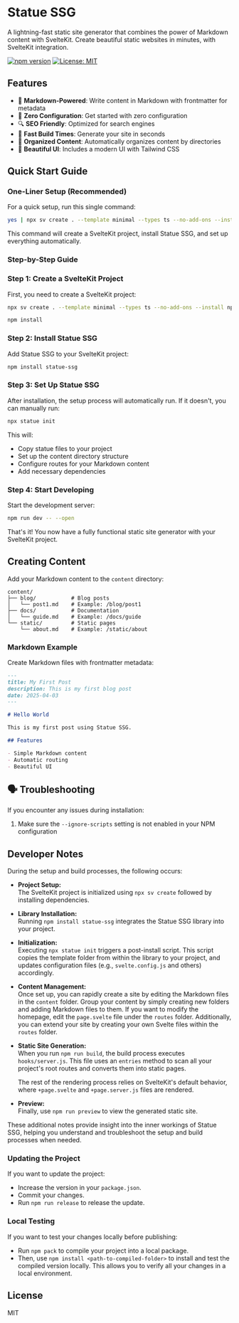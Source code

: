 # Statue SSG

A lightning-fast static site generator that combines the power of Markdown content with SvelteKit. Create beautiful static websites in minutes, with SvelteKit integration.

[![npm version](https://img.shields.io/npm/v/statue-ssg.svg)](https://www.npmjs.com/package/statue-ssg)
[![License: MIT](https://img.shields.io/badge/License-MIT-blue.svg)](https://opensource.org/licenses/MIT)

## Features

- 📝 **Markdown-Powered**: Write content in Markdown with frontmatter for metadata
- 🚀 **Zero Configuration**: Get started with zero configuration
- 🔍 **SEO Friendly**: Optimized for search engines
- 🔄 **Fast Build Times**: Generate your site in seconds
- 📂 **Organized Content**: Automatically organizes content by directories
- 🎨 **Beautiful UI**: Includes a modern UI with Tailwind CSS

## Quick Start Guide

### One-Liner Setup (Recommended)

For a quick setup, run this single command:

```bash
yes | npx sv create . --template minimal --types ts --no-add-ons --install npm && npm install statue-ssg && npx statue init
```

This command will create a SvelteKit project, install Statue SSG, and set up everything automatically.

### Step-by-Step Guide

### Step 1: Create a SvelteKit Project

First, you need to create a SvelteKit project:

```bash
npx sv create . --template minimal --types ts --no-add-ons --install npm

npm install
```

### Step 2: Install Statue SSG

Add Statue SSG to your SvelteKit project:

```bash
npm install statue-ssg
```

### Step 3: Set Up Statue SSG

After installation, the setup process will automatically run. If it doesn't, you can manually run:

```bash
npx statue init
```

This will:
- Copy statue files to your project
- Set up the content directory structure
- Configure routes for your Markdown content
- Add necessary dependencies

### Step 4: Start Developing

Start the development server:

```bash
npm run dev -- --open
```

That's it! You now have a fully functional static site generator with your SvelteKit project.

## Creating Content

Add your Markdown content to the `content` directory:

```
content/
├── blog/           # Blog posts
│   └── post1.md    # Example: /blog/post1
├── docs/           # Documentation
│   └── guide.md    # Example: /docs/guide
└── static/         # Static pages
    └── about.md    # Example: /static/about
```

### Markdown Example

Create Markdown files with frontmatter metadata:

```markdown
---
title: My First Post
description: This is my first blog post
date: 2025-04-03
---

# Hello World

This is my first post using Statue SSG.

## Features

- Simple Markdown content
- Automatic routing
- Beautiful UI
```

## 🗣️ Troubleshooting

If you encounter any issues during installation:

1. Make sure the `--ignore-scripts` setting is not enabled in your NPM configuration

## Developer Notes

During the setup and build processes, the following occurs:

- **Project Setup:**  
  The SvelteKit project is initialized using `npx sv create` followed by installing dependencies.

- **Library Installation:**  
  Running `npm install statue-ssg` integrates the Statue SSG library into your project.

- **Initialization:**  
  Executing `npx statue init` triggers a post-install script. This script copies the template folder from within the library to your project, and updates configuration files (e.g., `svelte.config.js` and others) accordingly.

- **Content Management:**  
  Once set up, you can rapidly create a site by editing the Markdown files in the `content` folder. Group your content by simply creating new folders and adding Markdown files to them. If you want to modify the homepage, edit the `page.svelte` file under the `routes` folder. Additionally, you can extend your site by creating your own Svelte files within the `routes` folder.

- **Static Site Generation:**  
  When you run `npm run build`, the build process executes `hooks/server.js`. This file uses an `entries` method to scan all your project's root routes and converts them into static pages.

  The rest of the rendering process relies on SvelteKit's default behavior, where `+page.svelte` and `+page.server.js` files are rendered.

- **Preview:**  
  Finally, use `npm run preview` to view the generated static site.

These additional notes provide insight into the inner workings of Statue SSG, helping you understand and troubleshoot the setup and build processes when needed.

### Updating the Project

If you want to update the project:
- Increase the version in your `package.json`.
- Commit your changes.
- Run `npm run release` to release the update.

### Local Testing

If you want to test your changes locally before publishing:
- Run `npm pack` to compile your project into a local package.
- Then, use `npm install <path-to-compiled-folder>` to install and test the compiled version locally.
This allows you to verify all your changes in a local environment.

## License

MIT
